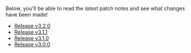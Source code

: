Below, you'll be able to read the latest patch notes and see what changes have been made!

* [Release v3.2.0](/changelog/v3.2.0)  
* [Release v3.1.1](/changelog/v3.1.1)  
* [Release v3.1.0](/changelog/v3.1.0)  
* [Release v3.0.0](/changelog/v3.0.0)  